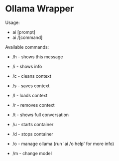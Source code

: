 # Ollama Wrapper

Usage:
* ai [prompt]
* ai /[command]

Available commands:
* /h - shows this message
* /i - shows info

* /c - cleans context
* /s - saves context
* /l - loads context
* /r - removes context
* /t - shows full conversation

* /u - starts container
* /d - stops container
* /o - manage ollama (run 'ai /o help' for more info)
* /m - change model